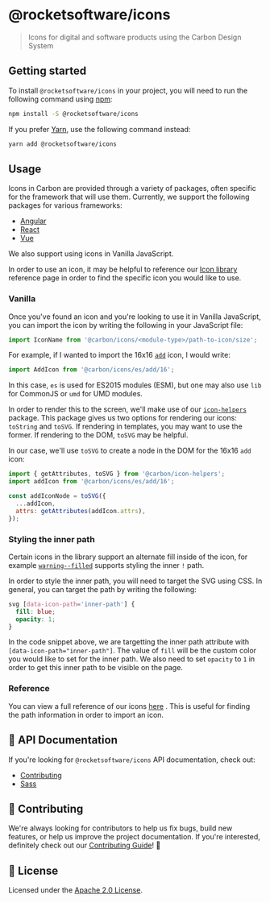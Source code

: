 # @rocketsoftware/icons

> Icons for digital and software products using the Carbon Design System

## Getting started

To install `@rocketsoftware/icons` in your project, you will need to run the
following command using [npm](https://www.npmjs.com/):

```bash
npm install -S @rocketsoftware/icons
```

If you prefer [Yarn](https://yarnpkg.com/en/), use the following command
instead:

```bash
yarn add @rocketsoftware/icons
```

## Usage

Icons in Carbon are provided through a variety of packages, often specific for
the framework that will use them. Currently, we support the following packages
for various frameworks:

- [Angular](../icons-angular)
- [React](../icons-react)
- [Vue](../icons-vue)

We also support using icons in Vanilla JavaScript.

In order to use an icon, it may be helpful to reference our
[Icon library](https://carbon-elements.netlify.com/icons/examples/preview/)
reference page in order to find the specific icon you would like to use.

### Vanilla

Once you've found an icon and you're looking to use it in Vanilla JavaScript,
you can import the icon by writing the following in your JavaScript file:

```js
import IconName from '@carbon/icons/<module-type>/path-to-icon/size';
```

For example, if I wanted to import the 16x16
[`add`](https://carbon-elements.netlify.com/icons/examples/preview/#16%2Fadd)
icon, I would write:

```js
import AddIcon from '@carbon/icons/es/add/16';
```

In this case, `es` is used for ES2015 modules (ESM), but one may also use `lib`
for CommonJS or `umd` for UMD modules.

In order to render this to the screen, we'll make use of our
[`icon-helpers`](../icon-helpers) package. This package gives us two options for
rendering our icons: `toString` and `toSVG`. If rendering in templates, you may
want to use the former. If rendering to the DOM, `toSVG` may be helpful.

In our case, we'll use `toSVG` to create a node in the DOM for the 16x16 `add`
icon:

```js
import { getAttributes, toSVG } from '@carbon/icon-helpers';
import addIcon from '@carbon/icons/es/add/16';

const addIconNode = toSVG({
  ...addIcon,
  attrs: getAttributes(addIcon.attrs),
});
```

### Styling the inner path

Certain icons in the library support an alternate fill inside of the icon, for
example
[`warning--filled`](https://carbon-elements.netlify.com/icons/examples/preview/#16%2Fwarning--filled)
supports styling the inner `!` path.

In order to style the inner path, you will need to target the SVG using CSS. In
general, you can target the path by writing the following:

```css
svg [data-icon-path='inner-path'] {
  fill: blue;
  opacity: 1;
}
```

<!-- alex ignore color -->

In the code snippet above, we are targetting the inner path attribute with
`[data-icon-path="inner-path"]`. The value of `fill` will be the custom color
you would like to set for the inner path. We also need to set `opacity` to `1`
in order to get this inner path to be visible on the page.

### Reference

You can view a full reference of our icons
[here](https://carbon-elements.netlify.com/icons/examples/preview/) . This is
useful for finding the path information in order to import an icon.

## 📖 API Documentation

If you're looking for `@rocketsoftware/icons` API documentation, check out:

- [Contributing](./docs/contributing.md)
- [Sass](./docs/sass.md)

## 🙌 Contributing

We're always looking for contributors to help us fix bugs, build new features,
or help us improve the project documentation. If you're interested, definitely
check out our [Contributing Guide](/.github/CONTRIBUTING.md)! 👀

## 📝 License

Licensed under the [Apache 2.0 License](/LICENSE).
